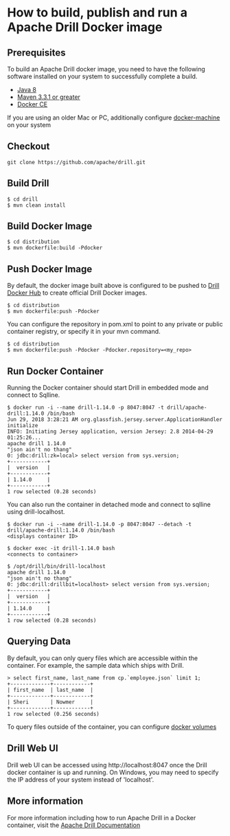 # How to build, publish and run a Apache Drill Docker image

## Prerequisites

   To build an Apache Drill docker image, you need to have the following software installed on your system to successfully complete a build. 
  * [Java 8](http://www.oracle.com/technetwork/java/javase/downloads/jdk8-downloads-2133151.html)
  * [Maven 3.3.1 or greater](https://maven.apache.org/download.cgi)
  * [Docker CE](https://store.docker.com/search?type=edition&offering=community)
  
   If you are using an older Mac or PC, additionally configure [docker-machine](https://docs.docker.com/machine/overview/#what-is-docker-machine) on your system

## Checkout
```
git clone https://github.com/apache/drill.git
```
## Build Drill
```
$ cd drill
$ mvn clean install
```   
## Build Docker Image
```
$ cd distribution
$ mvn dockerfile:build -Pdocker
```
## Push Docker Image
   
   By default, the docker image built above is configured to be pushed to [Drill Docker Hub](https://hub.docker.com/r/drill/apache-drill/) to create official Drill Docker images.
```   
$ cd distribution
$ mvn dockerfile:push -Pdocker
```    
  You can configure the repository in pom.xml to point to any private or public container registry, or specify it in your mvn command.
```  
$ cd distribution
$ mvn dockerfile:push -Pdocker -Pdocker.repository=<my_repo>
```
## Run Docker Container
   
   Running the Docker container should start Drill in embedded mode and connect to Sqlline. 
```    
$ docker run -i --name drill-1.14.0 -p 8047:8047 -t drill/apache-drill:1.14.0 /bin/bash
Jun 29, 2018 3:28:21 AM org.glassfish.jersey.server.ApplicationHandler initialize
INFO: Initiating Jersey application, version Jersey: 2.8 2014-04-29 01:25:26...
apache drill 1.14.0 
"json ain't no thang"
0: jdbc:drill:zk=local> select version from sys.version;
+------------+
|  version   |
+------------+
| 1.14.0     |
+------------+
1 row selected (0.28 seconds)
```  

   You can also run the container in detached mode and connect to sqlline using drill-localhost. 
```    
$ docker run -i --name drill-1.14.0 -p 8047:8047 --detach -t drill/apache-drill:1.14.0 /bin/bash
<displays container ID>

$ docker exec -it drill-1.14.0 bash
<connects to container>

$ /opt/drill/bin/drill-localhost
apache drill 1.14.0 
"json ain't no thang"
0: jdbc:drill:drillbit=localhost> select version from sys.version;
+------------+
|  version   |
+------------+
| 1.14.0     |
+------------+
1 row selected (0.28 seconds)
```

## Querying Data

   By default, you can only query files which are accessible within the container. For example, the sample data which ships with Drill. 
```
> select first_name, last_name from cp.`employee.json` limit 1;
+-------------+------------+
| first_name  | last_name  |
+-------------+------------+
| Sheri       | Nowmer     |
+-------------+------------+
1 row selected (0.256 seconds)
```

   To query files outside of the container, you can configure [docker volumes](https://docs.docker.com/storage/volumes/#start-a-service-with-volumes)
   
## Drill Web UI

   Drill web UI can be accessed using http://localhost:8047 once the Drill docker container is up and running. On Windows, you may need to specify the IP address of your system instead of 'localhost'.

## More information 

   For more information including how to run Apache Drill in a Docker container, visit the [Apache Drill Documentation](http://drill.apache.org/docs/)
